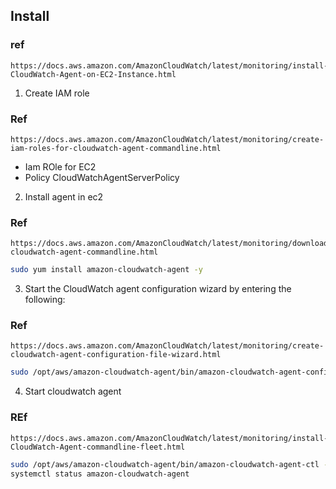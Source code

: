 ## Install
### ref 
```
https://docs.aws.amazon.com/AmazonCloudWatch/latest/monitoring/install-CloudWatch-Agent-on-EC2-Instance.html
```

1. Create IAM role
### Ref
```
https://docs.aws.amazon.com/AmazonCloudWatch/latest/monitoring/create-iam-roles-for-cloudwatch-agent-commandline.html
```
- Iam ROle for EC2
- Policy CloudWatchAgentServerPolicy

2. Install agent in ec2
### Ref
```
https://docs.aws.amazon.com/AmazonCloudWatch/latest/monitoring/download-cloudwatch-agent-commandline.html
```

```sh
sudo yum install amazon-cloudwatch-agent -y 
```

3. Start the CloudWatch agent configuration wizard by entering the following:
### Ref 
```
https://docs.aws.amazon.com/AmazonCloudWatch/latest/monitoring/create-cloudwatch-agent-configuration-file-wizard.html
```

```sh
sudo /opt/aws/amazon-cloudwatch-agent/bin/amazon-cloudwatch-agent-config-wizard
```

4. Start cloudwatch agent
### REf
```
https://docs.aws.amazon.com/AmazonCloudWatch/latest/monitoring/install-CloudWatch-Agent-commandline-fleet.html
```
```sh
sudo /opt/aws/amazon-cloudwatch-agent/bin/amazon-cloudwatch-agent-ctl -a fetch-config -m ec2 -s -c file:/opt/aws/amazon-cloudwatch-agent/bin/config.json
systemctl status amazon-cloudwatch-agent
```
